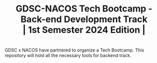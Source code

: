 <div align="center">
<h1> GDSC-NACOS Tech Bootcamp - Back-end Development Track <br> | 1st Semester 2024 Edition  |</h1>

</div>

# 
GDSC x NACOS have partnered to organize a Tech Bootcamp. This repository will hold all the necessary tools for backend track.
